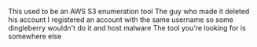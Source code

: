 This used to be an AWS S3 enumeration tool
The guy who made it deleted his account
I registered an account with the same username so some dingleberry wouldn't do it and host malware
The tool you're looking for is somewhere else
